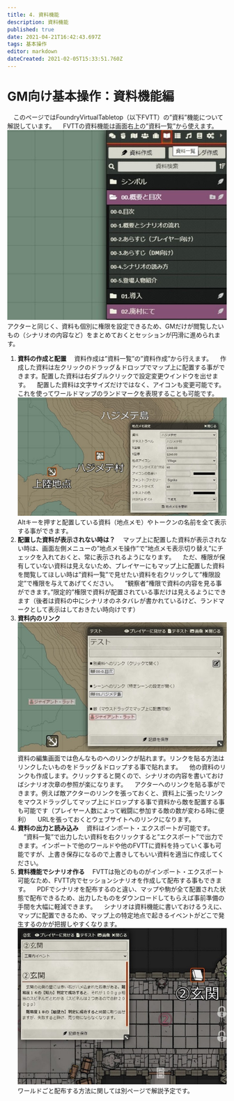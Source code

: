 ```yaml
---
title: 4. 資料機能
description: 資料機能
published: true
date: 2021-04-21T16:42:43.697Z
tags: 基本操作
editor: markdown
dateCreated: 2021-02-05T15:33:51.760Z
---
```


# GM向け基本操作：資料機能編
　このページではFoundryVirtualTabletop（以下FVTT）の”資料”機能について解説しています。
　FVTTの資料機能は画面右上の”資料一覧”から使えます。
![gm向け基本操作：資料機能編.jpg](/images/japanese-community/gm向け基本操作：資料機能編.jpg)
　アクターと同じく、資料も個別に権限を設定できるため、GMだけが閲覧したいもの（シナリオの内容など）をまとめておくとセッションが円滑に進められます。
01. **資料の作成と配置**
　資料作成は”資料一覧”の”資料作成”から行えます。
　作成した資料は左クリックのドラッグ＆ドロップでマップ上に配置する事ができます。配置した資料は右ダブルクリックで設定変更ウインドウを出せます。
　配置した資料は文字サイズだけではなく、アイコンも変更可能です。これを使ってワールドマップのランドマークを表現することも可能です。
![資料の作成と配置.jpg](/images/japanese-community/資料の作成と配置.jpg)
　Altキーを押すと配置している資料（地点メモ）やトークンの名前を全て表示する事ができます。
02. **配置した資料が表示されない時は？**
　マップ上に配置した資料が表示されない時は、画面左側メニューの”地点メモ操作”で”地点メモ表示切り替え”にチェックを入れておくと、常に表示されるようになります。
　ただ、権限が保有していない資料は見えないため、プレイヤーにもマップ上に配置した資料を閲覧してほしい時は”資料一覧”で見せたい資料を右クリックして”権限設定”で権限を与えてあげてください。
　”観察者”権限で資料の内容を見る事ができます。”限定的”権限で資料が配置されている事だけは見えるようにできます（後者は資料の中にシナリオのネタバレが書かれているけど、ランドマークとして表示はしておきたい時向けです）
03. **資料内のリンク**
![資料内のリンク.jpg](/images/japanese-community/資料内のリンク.jpg)
　資料の編集画面では色んなものへのリンクが貼れます。リンクを貼る方法はリンクしたいものをドラッグ＆ドロップする事で貼れます。
　他の資料のリンクも作成します。クリックすると開くので、シナリオの内容を書いておけばシナリオ次章の参照が楽になります。
　アクターへのリンクを貼る事ができます。例えば敵アクターのリンクを張っておくと、資料上に張ったリンクをマウスドラッグしてマップ上にドロップする事で資料から敵を配置する事も可能です（プレイヤー人数によって戦闘に参加する敵の数が変わる時に便利）
　URLを張っておくとウェブサイトへのリンクになります。
04. **資料の出力と読み込み**
　資料はインポート・エクスポートが可能です。
　”資料一覧”で出力したい資料を右クリックすると”エクスポート”で出力できます。インポートで他のワールドや他のFVTTに資料を持っていく事も可能ですが、上書き保存になるので上書きしてもいい資料を適当に作成してください。
05. **資料機能でシナリオ作る**
　FVTTは殆どのものがインポート・エクスポート可能なため、FVTT内でセッションシナリオを作成して配布する事もできます。
　PDFでシナリオを配布するのと違い、マップや駒が全て配置された状態で配布できるため、出力したものをダウンロードしてもらえば事前準備の手間を大幅に軽減できます。
　シナリオは資料機能に書いておけるうえに、マップに配置できるため、マップ上の特定地点で起きるイベントがどこで発生するのかが把握しやすくなります。
![資料機能でシナリオ作る.jpg](/images/japanese-community/資料機能でシナリオ作る.jpg)
　ワールドごと配布する方法に関しては別ページで解説予定です。



